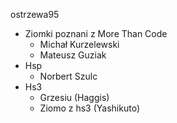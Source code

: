 ostrzewa95
- Ziomki poznani z More Than Code
	- Michał Kurzelewski
	- Mateusz Guziak
- Hsp
	- Norbert Szulc
- Hs3
	- Grzesiu (Haggis)
	- Ziomo z hs3 (Yashikuto)